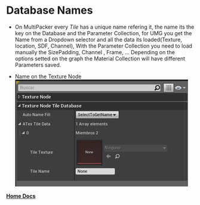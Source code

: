 # Database Names

- On MultiPacker every *Tile* has a unique name refering it, the name its the key on the Database and the Parameter Collection,
for UMG you get the Name from a Dropdown selector and all the data its loaded(Texture, location, SDF, Channel), With the Parameter Collection you need to load manually the  SizePadding, Channel , Frame, ... Depending on the options setted on the graph the Material Collection will have different Parameters saved.

- Name on the Texture Node
![TN-tntd-atd](/Images/TN-tntd-atd.jpg)



[**Home Docs**](https://cheke.github.io/MultiPacker)
